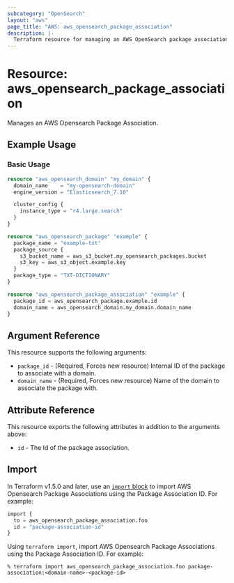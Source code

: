 ```yaml
---
subcategory: "OpenSearch"
layout: "aws"
page_title: "AWS: aws_opensearch_package_association"
description: |-
  Terraform resource for managing an AWS OpenSearch package association.
---
```


# Resource: aws_opensearch_package_association

Manages an AWS Opensearch Package Association.

## Example Usage

### Basic Usage

```terraform
resource "aws_opensearch_domain" "my_domain" {
  domain_name    = "my-opensearch-domain"
  engine_version = "Elasticsearch_7.10"

  cluster_config {
    instance_type = "r4.large.search"
  }
}

resource "aws_opensearch_package" "example" {
  package_name = "example-txt"
  package_source {
    s3_bucket_name = aws_s3_bucket.my_opensearch_packages.bucket
    s3_key = aws_s3_object.example.key
  }
  package_type = "TXT-DICTIONARY"
}

resource "aws_opensearch_package_association" "example" {
  package_id = aws_opensearch_package.example.id
  domain_name = aws_opensearch_domain.my_domain.domain_name
}
```

## Argument Reference

This resource supports the following arguments:

* `package_id` - (Required, Forces new resource) Internal ID of the package to associate with a domain.
* `domain_name` - (Required, Forces new resource) Name of the domain to associate the package with.

## Attribute Reference

This resource exports the following attributes in addition to the arguments above:

* `id` - The Id of the package association.

## Import

In Terraform v1.5.0 and later, use an [`import` block](https://developer.hashicorp.com/terraform/language/import) to import AWS Opensearch Package Associations using the Package Association ID. For example:

```terraform
import {
  to = aws_opensearch_package_association.foo
  id = "package-association-id"
}
```

Using `terraform import`, import AWS Opensearch Package Associations using the Package Association ID. For example:

```console
% terraform import aws_opensearch_package_association.foo package-association:<domain-name>-<package-id>
```

